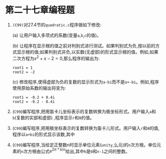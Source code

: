 # 第二十七章编程题

1. `(C99)`对27.4节的`quadratic.c`程序做如下修改:

    (a) 让用户输入多项式的系数(变量`a`,`b`,`c`的值)。

   (b) 让程序在显示根的值之前对判别式进行测试。如果判别式为负,按以前的方式显示根的值;如果判别式非负,以实数(无虚部)的形式显示根的值。例如,如果二次方程为$x^2+x-2=0$,那么程序的输出为:

   ```
   root1 = 1
   root2 = -2
   ```

   (c) 修改程序,使得虚部为负的复数的显示形式为`a-bi`而不是`a+-bi`。例如,程序使用原始系数的输出将变为:

   ```
   root1 = -0.2 + 0.4i
   root2 = -0.2 - 0.4i
   ```

2. (`C99`)编写程序,把用笛卡儿坐标表示的复数转换为极坐标形式。用户输入`a`和`b`(复数的实部和虚部) ,程序显示` r `和`θ`的值。

3.  (`C99`)编写程序,把用极坐标表示的复数转换为笛卡儿形式。用户输入` r `和`θ`的值,程序以`a+bi`的形式显示该数,其中

4. (`C99`)编写程序,当给定正整数n时显示单位元素(`unity`,么元)的`n`次方根。单位元素的`n`次方根由公式$e^{2π*k/n}$​给出,其中`k`是`0`和`n-1`之间的整数。

